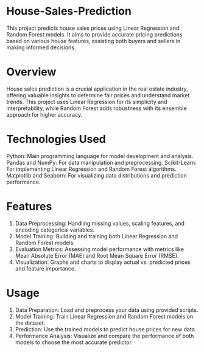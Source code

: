 # House-Sales-Prediction
This project predicts house sales prices using Linear Regression and Random Forest models. It aims to provide accurate pricing predictions based on various house features, assisting both buyers and sellers in making informed decisions.

# Overview
House sales prediction is a crucial application in the real estate industry, offering valuable insights to determine fair prices and understand market trends. This project uses Linear Regression for its simplicity and interpretability, while Random Forest adds robustness with its ensemble approach for higher accuracy.

# Technologies Used
Python: Main programming language for model development and analysis.
Pandas and NumPy: For data manipulation and preprocessing.
Scikit-Learn: For implementing Linear Regression and Random Forest algorithms.
Matplotlib and Seaborn: For visualizing data distributions and prediction performance.

# Features
1) Data Preprocessing: Handling missing values, scaling features, and encoding categorical variables.
2) Model Training: Building and training both Linear Regression and Random Forest models.
3) Evaluation Metrics: Assessing model performance with metrics like Mean Absolute Error (MAE) and Root Mean Square Error (RMSE).
4) Visualization: Graphs and charts to display actual vs. predicted prices and feature importance.

# Usage
1) Data Preparation: Load and preprocess your data using provided scripts.
2) Model Training: Train Linear Regression and Random Forest models on the dataset.
3) Prediction: Use the trained models to predict house prices for new data.
4) Performance Analysis: Visualize and compare the performance of both models to choose the most accurate predictor.
